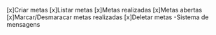 [x]Criar metas
[x]Listar metas
[x]Metas realizadas
[x]Metas abertas
[x]Marcar/Desmaracar metas realizadas
[x]Deletar metas
-Sistema de mensagens
